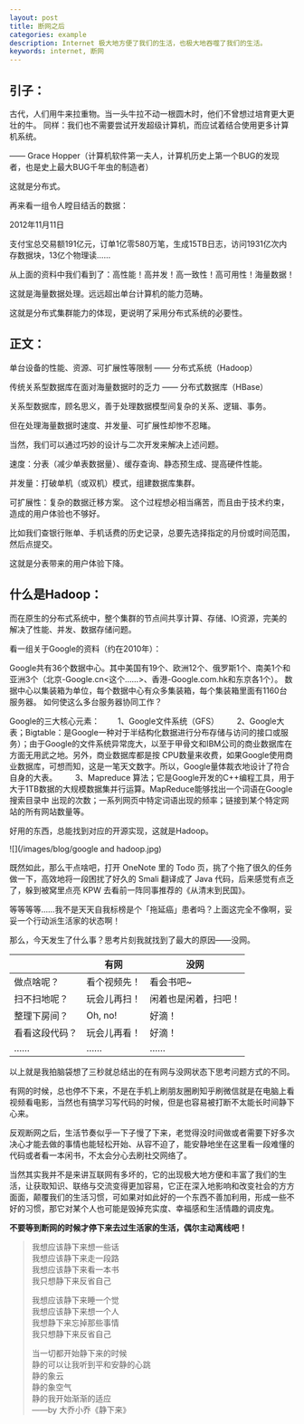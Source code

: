 ```yaml
---
layout: post
title: 断网之后
categories: example
description: Internet 极大地方便了我们的生活，也极大地吞噬了我们的生活。
keywords: internet, 断网
---
```


## 引子：
古代，人们用牛来拉重物。当一头牛拉不动一根圆木时，他们不曾想过培育更大更壮的牛。
同样：我们也不需要尝试开发超级计算机，而应试着结合使用更多计算机系统。

—— Grace Hopper（计算机软件第一夫人，计算机历史上第一个BUG的发现者，也是史上最大BUG千年虫的制造者）

这就是分布式。




再来看一组令人瞠目结舌的数据：

2012年11月11日

支付宝总交易额191亿元，订单1亿零580万笔，生成15TB日志，访问1931亿次内存数据块，13亿个物理读……

从上面的资料中我们看到了：高性能！高并发！高一致性！高可用性！海量数据！

这就是海量数据处理。远远超出单台计算机的能力范畴。

这就是分布式集群能力的体现，更说明了采用分布式系统的必要性。

## 正文：
单台设备的性能、资源、可扩展性等限制 —— 分布式系统（Hadoop）

传统关系型数据库在面对海量数据时的乏力 —— 分布式数据库（HBase）

关系型数据库，顾名思义，善于处理数据模型间复杂的关系、逻辑、事务。

但在处理海量数据时速度、并发量、可扩展性却惨不忍睹。

当然，我们可以通过巧妙的设计与二次开发来解决上述问题。

速度：分表（减少单表数据量）、缓存查询、静态预生成、提高硬件性能。

并发量：打破单机（或双机）模式，组建数据库集群。

可扩展性：复杂的数据迁移方案。
这个过程想必相当痛苦，而且由于技术约束，造成的用户体验也不够好。

比如我们查银行账单、手机话费的历史记录，总要先选择指定的月份或时间范围，然后点提交。

这就是分表带来的用户体验下降。
## 什么是Hadoop：
而在原生的分布式系统中，整个集群的节点间共享计算、存储、IO资源，完美的解决了性能、并发、数据存储问题。

看一组关于Google的资料（约在2010年）：

Google共有36个数据中心。其中美国有19个、欧洲12个、俄罗斯1个、南美1个和亚洲3个（北京-Google.cn<这个……>、香港-Google.com.hk和东京各1个）。
数据中心以集装箱为单位，每个数据中心有众多集装箱，每个集装箱里面有1160台服务器。
如何使这么多台服务器协同工作？

Google的三大核心元素：
　　1、Google文件系统（GFS）
　　2、Google大表；Bigtable：是Google一种对于半结构化数据进行分布存储与访问的接口或服务）；由于Google的文件系统异常庞大，以至于甲骨文和IBM公司的商业数据库在方面无用武之地。另外，商业数据库都是按 CPU数量来收费，如果Google使用商业数据库，可想而知，这是一笔天文数字。所以，Google量体裁衣地设计了符合自身的大表。
　　3、Mapreduce 算法；它是Google开发的C++编程工具，用于大于1TB数据的大规模数据集并行运算。MapReduce能够找出一个词语在Google搜索目录中 出现的次数；一系列网页中特定词语出现的频率；链接到某个特定网站的所有网站数量等。

好用的东西，总能找到对应的开源实现，这就是Hadoop。

![](/images/blog/google and hadoop.jpg)

既然如此，那么干点啥吧，打开 OneNote 里的 Todo 页，挑了个拖了很久的任务做一下，高效地将一段困扰了好久的 Smali 翻译成了 Java 代码，后来感觉有点乏了，躲到被窝里点亮 KPW 去看前一阵同事推荐的《从清末到民国》。

等等等等……我不是天天自我标榜是个「拖延癌」患者吗？上面这完全不像啊，妥妥一个行动派生活家的状态啊！

那么，今天发生了什么事？思考片刻我就找到了最大的原因——没网。

|                | 有网         | 没网                 |
|----------------|--------------|----------------------|
| 做点啥呢？     | 看个视频先！ | 看会书吧~            |
| 扫不扫地呢？   | 玩会儿再扫！ | 闲着也是闲着，扫吧！ |
| 整理下房间？   | Oh, no!      | 好滴！               |
| 看看这段代码？ | 玩会儿再看！ | 好滴！               |
| ……             | ……           | ……                   |

以上就是我拍脑袋想了三秒就总结出的在有网与没网状态下思考问题方式的不同。

有网的时候，总也停不下来，不是在手机上刷朋友圈刷知乎刷微信就是在电脑上看视频看电影，当然也有搞学习写代码的时候，但是也容易被打断不太能长时间静下心来。

反观断网之后，生活节奏似乎一下子慢了下来，老觉得没时间做或者需要下好多次决心才能去做的事情也能轻松开始、从容不迫了，能安静地坐在这里看一段难懂的代码或者看一本闲书，不太会分心去刷社交网络了。

当然其实我并不是来讲互联网有多坏的，它的出现极大地方便和丰富了我们的生活，让获取知识、联络与交流变得更加容易，它正在深入地影响和改变社会的方方面面，颠覆我们的生活习惯，可如果对如此好的一个东西不善加利用，形成一些不好的习惯，那它对某个人也可能是毁掉充实度、幸福感和生活情趣的调皮鬼。

**不要等到断网的时候才停下来去过生活家的生活，偶尔主动离线吧！**

>我想应该静下来想一些话  
>我想应该静下来走一段路  
>我想应该静下来看一本书  
>我只想静下来反省自己  
>
>我想应该静下来睡一个觉  
>我想应该静下来想一个人  
>我想静下来忘掉那些事情  
>我只想静下来反省自己  
>
>当一切都开始静下来的时候  
>静的可以让我听到平和安静的心跳  
>静的象云  
>静的象空气  
>静的我开始渐渐的适应  
>——by 大乔小乔《静下来》
